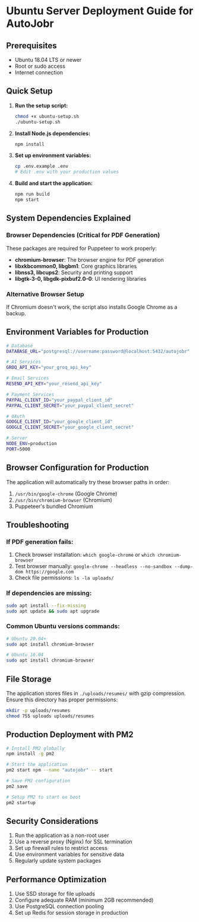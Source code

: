 # Ubuntu Server Deployment Guide for AutoJobr

## Prerequisites

- Ubuntu 18.04 LTS or newer
- Root or sudo access
- Internet connection

## Quick Setup

1. **Run the setup script:**
   ```bash
   chmod +x ubuntu-setup.sh
   ./ubuntu-setup.sh
   ```

2. **Install Node.js dependencies:**
   ```bash
   npm install
   ```

3. **Set up environment variables:**
   ```bash
   cp .env.example .env
   # Edit .env with your production values
   ```

4. **Build and start the application:**
   ```bash
   npm run build
   npm start
   ```

## System Dependencies Explained

### Browser Dependencies (Critical for PDF Generation)
These packages are required for Puppeteer to work properly:

- **chromium-browser**: The browser engine for PDF generation
- **libxkbcommon0, libgbm1**: Core graphics libraries
- **libnss3, libcups2**: Security and printing support
- **libgtk-3-0, libgdk-pixbuf2.0-0**: UI rendering libraries

### Alternative Browser Setup
If Chromium doesn't work, the script also installs Google Chrome as a backup.

## Environment Variables for Production

```bash
# Database
DATABASE_URL="postgresql://username:password@localhost:5432/autojobr"

# AI Services
GROQ_API_KEY="your_groq_api_key"

# Email Services  
RESEND_API_KEY="your_resend_api_key"

# Payment Services
PAYPAL_CLIENT_ID="your_paypal_client_id"
PAYPAL_CLIENT_SECRET="your_paypal_client_secret"

# OAuth
GOOGLE_CLIENT_ID="your_google_client_id"
GOOGLE_CLIENT_SECRET="your_google_client_secret"

# Server
NODE_ENV=production
PORT=5000
```

## Browser Configuration for Production

The application will automatically try these browser paths in order:
1. `/usr/bin/google-chrome` (Google Chrome)
2. `/usr/bin/chromium-browser` (Chromium)
3. Puppeteer's bundled Chromium

## Troubleshooting

### If PDF generation fails:
1. Check browser installation: `which google-chrome` or `which chromium-browser`
2. Test browser manually: `google-chrome --headless --no-sandbox --dump-dom https://google.com`
3. Check file permissions: `ls -la uploads/`

### If dependencies are missing:
```bash
sudo apt install --fix-missing
sudo apt update && sudo apt upgrade
```

### Common Ubuntu versions commands:
```bash
# Ubuntu 20.04+
sudo apt install chromium-browser

# Ubuntu 18.04
sudo apt install chromium-browser
```

## File Storage

The application stores files in `./uploads/resumes/` with gzip compression. Ensure this directory has proper permissions:

```bash
mkdir -p uploads/resumes
chmod 755 uploads uploads/resumes
```

## Production Deployment with PM2

```bash
# Install PM2 globally
npm install -g pm2

# Start the application
pm2 start npm --name "autojobr" -- start

# Save PM2 configuration
pm2 save

# Setup PM2 to start on boot
pm2 startup
```

## Security Considerations

1. Run the application as a non-root user
2. Use a reverse proxy (Nginx) for SSL termination
3. Set up firewall rules to restrict access
4. Use environment variables for sensitive data
5. Regularly update system packages

## Performance Optimization

1. Use SSD storage for file uploads
2. Configure adequate RAM (minimum 2GB recommended)
3. Use PostgreSQL connection pooling
4. Set up Redis for session storage in production